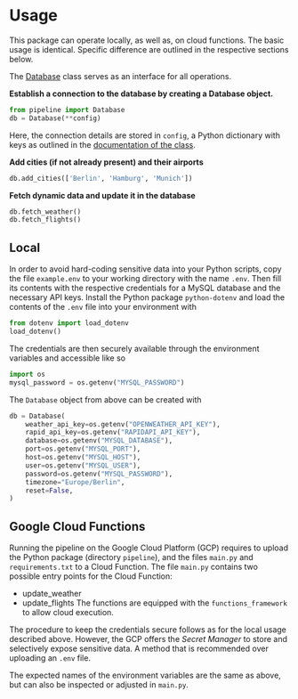 # Usage

This package can operate locally, as well as, on cloud functions. The basic usage is identical.
Specific difference are outlined in the respective sections below.

The [Database](database.md) class serves as an interface for all operations.

**Establish a connection to the database by creating a Database object.**
```python
from pipeline import Database
db = Database(**config)
```
Here, the connection details are stored in `config`, a Python dictionary with keys as outlined in the [documentation of the class](database.md).

**Add cities (if not already present) and their airports**
```python
db.add_cities(['Berlin', 'Hamburg', 'Munich'])
```

**Fetch dynamic data and update it in the database**
```python
db.fetch_weather()
db.fetch_flights()
```

## Local

In order to avoid hard-coding sensitive data into your Python scripts, copy the file `example.env` to your working directory with the name `.env`.
Then fill its contents with the respective credentials for a MySQL database and the necessary API keys.
Install the Python package `python-dotenv` and load the contents of the `.env` file into your environment with

```python
from dotenv import load_dotenv
load_dotenv()
```

The credentials are then securely available through the environment variables and accessible like so

```python
import os
mysql_password = os.getenv("MYSQL_PASSWORD")
```

The `Database` object from above can be created with

```python
db = Database(
    weather_api_key=os.getenv("OPENWEATHER_API_KEY"),
    rapid_api_key=os.getenv("RAPIDAPI_API_KEY"),
    database=os.getenv("MYSQL_DATABASE"),
    port=os.getenv("MYSQL_PORT"),
    host=os.getenv("MYSQL_HOST"),
    user=os.getenv("MYSQL_USER"),
    password=os.getenv("MYSQL_PASSWORD"),
    timezone="Europe/Berlin",
    reset=False,
)
```

## Google Cloud Functions

Running the pipeline on the Google Cloud Platform (GCP) requires to upload the Python package (directory `pipeline`), and the files `main.py` and `requirements.txt` to a Cloud Function.
The file `main.py` contains two possible entry points for the Cloud Function:
- update_weather
- update_flights
The functions are equipped with the `functions_framework` to allow cloud execution.

The procedure to keep the credentials secure follows as for the local usage described above.
However, the GCP offers the *Secret Manager* to store and selectively expose sensitive data.
A method that is recommended over uploading an `.env` file.

The expected names of the environment variables are the same as above, but can also be inspected or adjusted in `main.py`.
